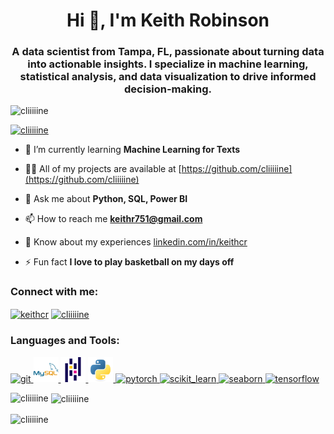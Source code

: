  <h1 align="center">Hi 👋, I'm Keith Robinson</h1>
 <h3 align="center">A data scientist from Tampa, FL, passionate about turning data into actionable insights. I specialize in machine learning, statistical analysis, and data visualization to drive informed decision-making.</h3>
 
 <p align="left"> <img src="https://komarev.com/ghpvc/?username=cliiiiine&label=Profile%20views&color=0e75b6&style=flat" alt="cliiiiine" /> </p>
 
 <p align="left"> <a href="https://github.com/ryo-ma/github-profile-trophy"><img src="https://github-profile-trophy.vercel.app/?username=cliiiiine" alt="cliiiiine" /></a> </p>
 
 - 🌱 I’m currently learning **Machine Learning for Texts**
 
 - 👨‍💻 All of my projects are available at [https://github.com/cliiiiine](https://github.com/cliiiiine)
 
 - 💬 Ask me about **Python, SQL, Power BI**
 
 - 📫 How to reach me **keithr751@gmail.com**
 
 - 📄 Know about my experiences [linkedin.com/in/keithcr](https://linkedin.com/in/keithcr/) 
 
 - ⚡ Fun fact **I love to play basketball on my days off**
 
 <h3 align="left">Connect with me:</h3>
 <p align="left">
 <a href="https://linkedin.com/in/keithcr" target="blank"><img align="center" src="https://raw.githubusercontent.com/rahuldkjain/github-profile-readme-generator/master/src/images/icons/Social/linked-in-alt.svg" alt="keithcr" height="30" width="40" /></a>
 <a href="https://kaggle.com/cliiiiine" target="blank"><img align="center" src="https://raw.githubusercontent.com/rahuldkjain/github-profile-readme-generator/master/src/images/icons/Social/kaggle.svg" alt="cliiiiine" height="30" width="40" /></a>
 </p>
 
 <h3 align="left">Languages and Tools:</h3>
 <p align="left"> <a href="https://git-scm.com/" target="_blank" rel="noreferrer"> <img src="https://www.vectorlogo.zone/logos/git-scm/git-scm-icon.svg" alt="git" width="40" height="40"/> </a> <a href="https://www.mysql.com/" target="_blank" rel="noreferrer"> <img src="https://raw.githubusercontent.com/devicons/devicon/master/icons/mysql/mysql-original-wordmark.svg" alt="mysql" width="40" height="40"/> </a> <a href="https://pandas.pydata.org/" target="_blank" rel="noreferrer"> <img src="https://raw.githubusercontent.com/devicons/devicon/2ae2a900d2f041da66e950e4d48052658d850630/icons/pandas/pandas-original.svg" alt="pandas" width="40" height="40"/> </a> <a href="https://www.python.org" target="_blank" rel="noreferrer"> <img src="https://raw.githubusercontent.com/devicons/devicon/master/icons/python/python-original.svg" alt="python" width="40" height="40"/> </a> <a href="https://pytorch.org/" target="_blank" rel="noreferrer"> <img src="https://www.vectorlogo.zone/logos/pytorch/pytorch-icon.svg" alt="pytorch" width="40" height="40"/> </a> <a href="https://scikit-learn.org/" target="_blank" rel="noreferrer"> <img src="https://upload.wikimedia.org/wikipedia/commons/0/05/Scikit_learn_logo_small.svg" alt="scikit_learn" width="40" height="40"/> </a> <a href="https://seaborn.pydata.org/" target="_blank" rel="noreferrer"> <img src="https://seaborn.pydata.org/_images/logo-mark-lightbg.svg" alt="seaborn" width="40" height="40"/> </a> <a href="https://www.tensorflow.org" target="_blank" rel="noreferrer"> <img src="https://www.vectorlogo.zone/logos/tensorflow/tensorflow-icon.svg" alt="tensorflow" width="40" height="40"/> </a> </p>
 
 <p><img align="left" src="https://github-readme-stats.vercel.app/api/top-langs?username=cliiiiine&show_icons=true&locale=en&layout=compact" alt="cliiiiine" /></p>
 
 <p>&nbsp;<img align="center" src="https://github-readme-stats.vercel.app/api?username=cliiiiine&show_icons=true&locale=en" alt="cliiiiine" /></p>
 
 <p><img align="center" src="https://github-readme-streak-stats.herokuapp.com/?user=cliiiiine&" alt="cliiiiine" /></p>
